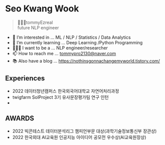 # Seo Kwang Wook
> 👨🏻‍💻tommyEzreal   
> future NLP engineer 

- 👀 I’m interested in ... ML / NLP / Statistics / Data Analytics
- 🌱 I’m currently learning ... Deep Learning /Python Programming
- 👨🏻‍💻 I want to be a ... NLP engineer/researcher
- 📫 How to reach me ... tommypro2130@naver.com
- 📚 Also have a blog ... https://nothinsgonnachangemyworld.tistory.com/

## Experiences

- 2022 데이터청년캠퍼스 한국외국어대학교 자연어처리과정  
- twigfarm SolProject 3기 유사문장평가팀 연구 인턴  
- 

## AWARDS

- 2022 빅콘테스트 데이터분석리그 챔피언부문 대상(과학기술정보통신부 장관상)
- 2022 한국외대 AI교육원 인공지능 아이디어 공모전 우수상(AI교육원장상)











<!--
**tommyEzreal/tommyEzreal** is a ✨ _special_ ✨ repository because its `README.md` (this file) appears on your GitHub profile.


